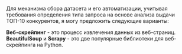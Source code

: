 
Для механизма сбора датасета и его автоматизации, учитывая требования определения типа запроса на основе анализа выдачи ТОП-10 конкурентов, я могу предложить следующие варианты:

**Веб-скрейпинг** - это процесс извлечения данных из веб-страниц.
**BeautifulSoup** и **Scrapy** - это две популярные библиотеки для веб-скрейпинга на Python.
